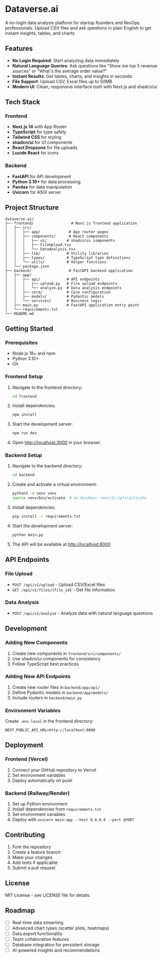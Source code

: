 # Dataverse.ai

A no-login data analysis platform for startup founders and RevOps professionals. Upload CSV files and ask questions in plain English to get instant insights, tables, and charts.

## Features

- **No Login Required**: Start analyzing data immediately
- **Natural Language Queries**: Ask questions like "Show me top 5 revenue sources" or "What's the average order value?"
- **Instant Results**: Get tables, charts, and insights in seconds
- **File Support**: Upload CSV, Excel files up to 50MB
- **Modern UI**: Clean, responsive interface built with Next.js and shadcn/ui

## Tech Stack

### Frontend

- **Next.js 14** with App Router
- **TypeScript** for type safety
- **Tailwind CSS** for styling
- **shadcn/ui** for UI components
- **React Dropzone** for file uploads
- **Lucide React** for icons

### Backend

- **FastAPI** for API development
- **Python 3.10+** for data processing
- **Pandas** for data manipulation
- **Uvicorn** for ASGI server

## Project Structure

```
dataverse.ai/
├── frontend/                 # Next.js frontend application
│   ├── src/
│   │   ├── app/             # App router pages
│   │   ├── components/      # React components
│   │   │   ├── ui/         # shadcn/ui components
│   │   │   ├── FileUpload.tsx
│   │   │   └── DataAnalysis.tsx
│   │   ├── lib/            # Utility libraries
│   │   ├── types/          # TypeScript type definitions
│   │   └── utils/          # Helper functions
│   └── package.json
├── backend/                 # FastAPI backend application
│   ├── app/
│   │   ├── api/            # API endpoints
│   │   │   ├── upload.py   # File upload endpoints
│   │   │   └── analyze.py  # Data analysis endpoints
│   │   ├── core/           # Core configuration
│   │   ├── models/         # Pydantic models
│   │   └── services/       # Business logic
│   ├── main.py             # FastAPI application entry point
│   └── requirements.txt
└── README.md
```

## Getting Started

### Prerequisites

- Node.js 18+ and npm
- Python 3.10+
- Git

### Frontend Setup

1. Navigate to the frontend directory:

   ```bash
   cd frontend
   ```

2. Install dependencies:

   ```bash
   npm install
   ```

3. Start the development server:

   ```bash
   npm run dev
   ```

4. Open [http://localhost:3000](http://localhost:3000) in your browser.

### Backend Setup

1. Navigate to the backend directory:

   ```bash
   cd backend
   ```

2. Create and activate a virtual environment:

   ```bash
   python3 -m venv venv
   source venv/bin/activate  # On Windows: venv\Scripts\activate
   ```

3. Install dependencies:

   ```bash
   pip install -r requirements.txt
   ```

4. Start the development server:

   ```bash
   python main.py
   ```

5. The API will be available at [http://localhost:8000](http://localhost:8000)

## API Endpoints

### File Upload

- `POST /api/v1/upload` - Upload CSV/Excel files
- `GET /api/v1/files/{file_id}` - Get file information

### Data Analysis

- `POST /api/v1/analyze` - Analyze data with natural language questions

## Development

### Adding New Components

1. Create new components in `frontend/src/components/`
2. Use shadcn/ui components for consistency
3. Follow TypeScript best practices

### Adding New API Endpoints

1. Create new router files in `backend/app/api/`
2. Define Pydantic models in `backend/app/models/`
3. Include routers in `backend/main.py`

### Environment Variables

Create `.env.local` in the frontend directory:

```
NEXT_PUBLIC_API_URL=http://localhost:8000
```

## Deployment

### Frontend (Vercel)

1. Connect your GitHub repository to Vercel
2. Set environment variables
3. Deploy automatically on push

### Backend (Railway/Render)

1. Set up Python environment
2. Install dependencies from `requirements.txt`
3. Set environment variables
4. Deploy with `uvicorn main:app --host 0.0.0.0 --port $PORT`

## Contributing

1. Fork the repository
2. Create a feature branch
3. Make your changes
4. Add tests if applicable
5. Submit a pull request

## License

MIT License - see LICENSE file for details.

## Roadmap

- [ ] Real-time data streaming
- [ ] Advanced chart types (scatter plots, heatmaps)
- [ ] Data export functionality
- [ ] Team collaboration features
- [ ] Database integration for persistent storage
- [ ] AI-powered insights and recommendations
